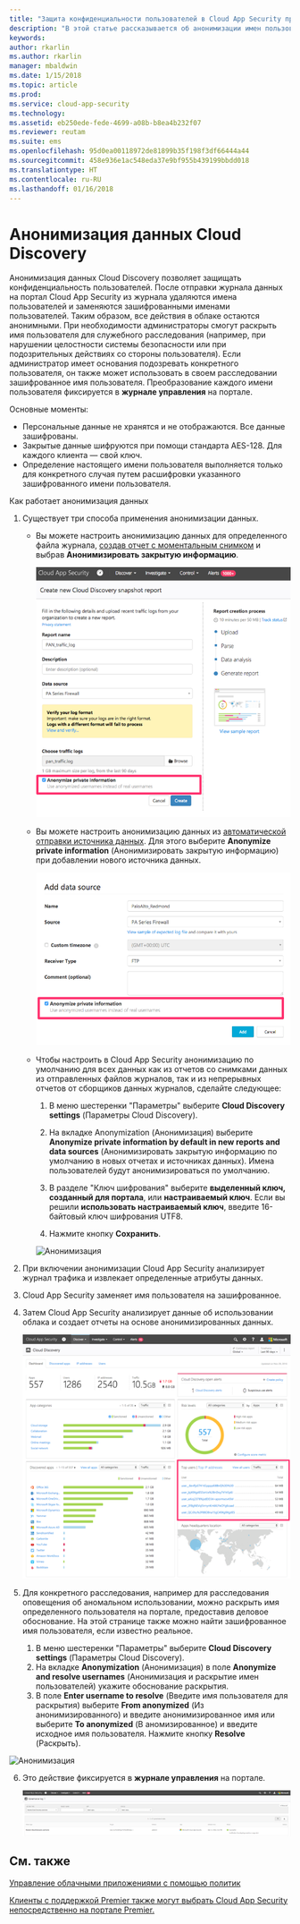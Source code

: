 ```yaml
---
title: "Защита конфиденциальности пользователей в Cloud App Security при помощи анонимизации данных | Microsoft Docs"
description: "В этой статье рассказывается об анонимизации имен пользователей в данных Cloud Discovery."
keywords: 
author: rkarlin
ms.author: rkarlin
manager: mbaldwin
ms.date: 1/15/2018
ms.topic: article
ms.prod: 
ms.service: cloud-app-security
ms.technology: 
ms.assetid: eb250ede-fede-4699-a08b-b8ea4b232f07
ms.reviewer: reutam
ms.suite: ems
ms.openlocfilehash: 95d0ea00118972de81899b35f198f3df66444a44
ms.sourcegitcommit: 458e936e1ac548eda37e9bf955b439199bbdd018
ms.translationtype: HT
ms.contentlocale: ru-RU
ms.lasthandoff: 01/16/2018
---
```

# <a name="cloud-discovery-data-anonymization"></a>Анонимизация данных Cloud Discovery

Анонимизация данных Cloud Discovery позволяет защищать конфиденциальность пользователей. После отправки журнала данных на портал Cloud App Security из журнала удаляются имена пользователей и заменяются зашифрованными именами пользователей. Таким образом, все действия в облаке остаются анонимными. При необходимости администраторы смогут раскрыть имя пользователя для служебного расследования (например, при нарушении целостности системы безопасности или при подозрительных действиях со стороны пользователя). Если администратор имеет основания подозревать конкретного пользователя, он также может использовать в своем расследовании зашифрованное имя пользователя. Преобразование каждого имени пользователя фиксируется в **журнале управления** на портале.

Основные моменты:
-   Персональные данные не хранятся и не отображаются. Все данные зашифрованы.
-   Закрытые данные шифруются при помощи стандарта AES-128. Для каждого клиента — свой ключ.
-   Определение настоящего имени пользователя выполняется только для конкретного случая путем расшифровки указанного зашифрованного имени пользователя.


Как работает анонимизация данных

1.  Существует три способа применения анонимизации данных. 
    
    - Вы можете настроить анонимизацию данных для определенного файла журнала, [создав отчет с моментальным снимком](create-snapshot-cloud-discovery-reports.md) и выбрав **Анонимизировать закрытую информацию**.

      ![Анонимизация данных снимка](./media/anonymize-log.png)

    - Вы можете настроить анонимизацию данных из [автоматической отправки источника данных](configure-automatic-log-upload-for-continuous-reports.md). Для этого выберите **Anonymize private information** (Анонимизировать закрытую информацию) при добавлении нового источника данных.  
  
      ![Анонимизация данных журнала](./media/anonymize-autolog.png)

    - Чтобы настроить в Cloud App Security анонимизацию по умолчанию для всех данных как из отчетов со снимками данных из отправленных файлов журналов, так и из непрерывных отчетов от сборщиков данных журналов, сделайте следующее:
     
        1. В меню шестеренки "Параметры" выберите **Cloud Discovery settings** (Параметры Cloud Discovery).
     
        2. На вкладке Anonymization (Анонимизация) выберите **Anonymize private information by default in new reports and data sources** (Анонимизировать закрытую информацию по умолчанию в новых отчетах и источниках данных). Имена пользователей будут анонимизироваться по умолчанию.

        3. В разделе "Ключ шифрования" выберите **выделенный ключ, созданный для портала**, или **настраиваемый ключ**. Если вы решили **использовать настраиваемый ключ**, введите 16-байтовый ключ шифрования UTF8.
        4. Нажмите кнопку **Сохранить**.
 
       ![Анонимизация](./media/anonymizer1.png)
  

2.  При включении анонимизации Cloud App Security анализирует журнал трафика и извлекает определенные атрибуты данных.
3.  Cloud App Security заменяет имя пользователя на зашифрованное.
4.  Затем Cloud App Security анализирует данные об использовании облака и создает отчеты на основе анонимизированных данных.
 
    ![Анонимизация панели мониторинга Cloud Discovery](./media/anonymize-dashboard.png)
 
5.  Для конкретного расследования, например для расследования оповещения об аномальном использовании, можно раскрыть имя определенного пользователя на портале, предоставив деловое обоснование. На этой странице также можно найти зашифрованное имя пользователя, если известно реальное. 

    1. В меню шестеренки "Параметры" выберите **Cloud Discovery settings** (Параметры Cloud Discovery).
    2. На вкладке **Anonymization** (Анонимизация) в поле **Anonymize and resolve usernames** (Анонимизация и раскрытие имен пользователей) укажите обоснование раскрытия.
    3. В поле **Enter username to resolve** (Введите имя пользователя для раскрытия) выберите **From anonymized** (Из анонимизированного) и введите анонимизированное имя или выберите **To anonymized** (В аномизированное) и введите исходное имя пользователя. Нажмите кнопку **Resolve** (Раскрыть). 

   ![Анонимизация](./media/anonymizer.png)

6.  Это действие фиксируется в **журнале управления** на портале. 

     ![Анонимизация](./media/anonymize-gov-log.png)




  
      
## <a name="see-also"></a>См. также  
[Управление облачными приложениями с помощью политик](control-cloud-apps-with-policies.md)   

[Клиенты с поддержкой Premier также могут выбрать Cloud App Security непосредственно на портале Premier.](https://premier.microsoft.com/)  
    
      
  
